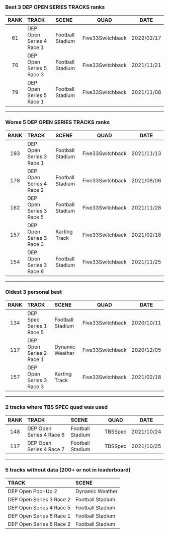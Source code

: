 ### Best 3 DEP OPEN SERIES TRACKS ranks
|RANK|TRACK|SCENE|QUAD|DATE|
|:---:|:---|:---|:---:|:---:|
|61|DEP Open Series 4 Race 1|Football Stadium|Five33Switchback|2022/02/17|
|76|DEP Open Series 5 Race 3|Football Stadium|Five33Switchback|2021/11/21|
|79|DEP Open Series 5 Race 1|Football Stadium|Five33Switchback|2021/11/08|
---
### Worse 5 DEP OPEN SERIES TRACKS ranks
|RANK|TRACK|SCENE|QUAD|DATE|
|:---:|:---|:---|:---:|:---:|
|193|DEP Open Series 3 Race 1|Football Stadium|Five33Switchback|2021/11/13|
|178|DEP Open Series 4 Race 2|Football Stadium|Five33Switchback|2021/08/06|
|162|DEP Open Series 3 Race 5|Football Stadium|Five33Switchback|2021/11/28|
|157|DEP Open Series 3 Race 3|Karting Track|Five33Switchback|2021/02/18|
|154|DEP Open Series 3 Race 6|Football Stadium|Five33Switchback|2021/11/25|
---
### Oldest 3 personal best
|RANK|TRACK|SCENE|QUAD|DATE|
|:---:|:---|:---|:---:|:---:|
|134|DEP Spec Series 1 Race 5|Football Stadium|Five33Switchback|2020/10/11|
|117|DEP Open Series 2 Race 1|Dynamic Weather|Five33Switchback|2020/12/05|
|157|DEP Open Series 3 Race 3|Karting Track|Five33Switchback|2021/02/18|
---
### 2 tracks where TBS SPEC quad was used
|RANK|TRACK|SCENE|QUAD|DATE|
|:---:|:---|:---|:---:|:---:|
|148|DEP Open Series 4 Race 6|Football Stadium|TBSSpec|2021/10/24|
|117|DEP Open Series 4 Race 7|Football Stadium|TBSSpec|2021/10/25|
---
### 5 tracks without data (200+ or not in leaderboard)
|TRACK|SCENE|
|:---|:---|
|DEP Open Pop-Up 2|Dynamic Weather|
|DEP Open Series 3 Race 2|Football Stadium|
|DEP Open Series 4 Race 5|Football Stadium|
|DEP Open Series 6 Race 1|Football Stadium|
|DEP Open Series 6 Race 2|Football Stadium|
